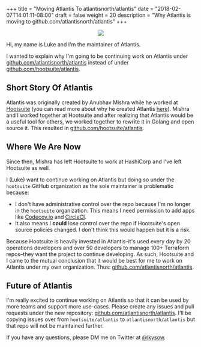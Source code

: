 +++
title = "Moving Atlantis To atlantisnorth/atlantis"
date = "2018-02-07T14:01:11-08:00"
draft = false
weight = 20
description = "Why Atlantis is moving to github.com/atlantisnorth/atlantis"
+++

<p style="text-align: center">
<img src="/img/luke.png" style="max-height: 250px">
</p>
Hi, my name is Luke and I'm the maintainer of Atlantis.

I wanted to explain why I'm going to be continuing work on Atlantis
under [github.com/atlantisnorth/atlantis](https://github.com/atlantisnorth/atlantis) instead of under [github.com/hootsuite/atlantis](https://github.com/hootsuite/atlantis).

## Short Story Of Atlantis
Atlantis was originally created by Anubhav Mishra while he worked at [Hootsuite](https://hootsuite.com) (you can read more about why he created Atlantis [here](/blog/atlantis-release)).
Mishra and I worked together at Hootsuite and after realizing that Atlantis would be a useful tool for others, we worked together to rewrite it in Golang and open source it.
This resulted in [github.com/hootsuite/atlantis](https://github.com/hootsuite/atlantis).

## Where We Are Now
Since then, Mishra has left Hootsuite to work at HashiCorp and I've left Hootsuite as well.

I (Luke) want to continue working on Atlantis but doing so under the `hootsuite` GitHub organization as the sole maintainer is problematic because:

* I don't have administrative control over the repo because I'm no longer in the `hootsuite` organization. This means I need permission to add apps like [Codecov.io](https://codecov.io) and [CircleCI](https://circleci.com/).
* It also means I **could** lose control over the repo if Hootsuite's open source policies changed. I don't think this would happen but it is a risk.

Because Hootsuite is heavily invested in Atlantis–it's used every day by 20 operations developers and over 50 developers to manage 100+ Terraform repos–they want the project
to continue developing. As such, Hootsuite and I came to the mutual conclusion that it would be best for me to work on Atlantis under my own organization. Thus: [github.com/atlantisnorth/atlantis](https://github.com/atlantisnorth/atlantis).

## Future of Atlantis
I'm really excited to continue working on Atlantis so that it can be used by more teams and support more use-cases. Please create any issues and pull requests under the new repository: [github.com/atlantisnorth/atlantis](https://github.com/atlantisnorth/atlantis).
I'll be copying issues over from `hootsuite/atlantis` to `atlantisnorth/atlantis` but that repo will not be maintained further.

If you have any questions, please DM me on Twitter at [@lkysow](https://twitter.com/lkysow).
